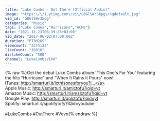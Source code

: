 ```yaml
---
title: "Luke Combs - Out There (Official Audio)"
image: "https:\/\/i.ytimg.com\/vi\/G8GlSWr3kpg\/hqdefault.jpg"
vid_id: "G8GlSWr3kpg"
categories: "Music"
tags: ["Luke Comes","Hurricane","ACMs"]
date: "2021-11-23T06:39:25+03:00"
vid_date: "2017-06-02T07:00:00Z"
duration: "PT3M26S"
viewcount: "3275132"
likeCount: "10016"
dislikeCount: "500"
channel: "LukeCombsVEVO"
---
```

{% raw %}Get the debut Luke Combs album 'This One's For You' featuring the hits “Hurricane” and &quot;When It Rains It Pours&quot; now! <br />iTunes: <a rel="nofollow" target="blank" href="http://smarturl.it/lcthisonesforyou?i...">http://smarturl.it/lcthisonesforyou?i...</a> <br />Apple Music: <a rel="nofollow" target="blank" href="http://smarturl.it/amlctofu?iqid=yt">http://smarturl.it/amlctofu?iqid=yt</a> <br />Amazon Music: <a rel="nofollow" target="blank" href="http://smarturl.it/amzlctofu?iqid=yt">http://smarturl.it/amzlctofu?iqid=yt</a> <br />Google Play: <a rel="nofollow" target="blank" href="http://smarturl.it/gplctofu?iqid=yt">http://smarturl.it/gplctofu?iqid=yt</a> <br />Spotify: smarturl.it/spotifytofy?IQid=youtube<br /><br />#LukeCombs #OutThere #Vevo{% endraw %}
